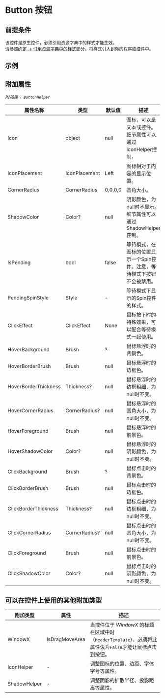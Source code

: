 # Button 按钮

## 前提条件

该控件是原生控件，必须引用资源字典中的样式才能生效。  
请参照[约定 -> 引用资源字典中的样式](https://panuon.github.io/wpf-ui/zh-cn/contract.html#%E5%BC%95%E7%94%A8%E8%B5%84%E6%BA%90%E5%AD%97%E5%85%B8%E4%B8%AD%E7%9A%84%E6%A0%B7%E5%BC%8F)部分，将样式引入到你的程序或控件中。  

## 示例


## 附加属性

_附加类：_ _`ButtonHelper`_

属性名称|类型|默认值|描述
-|-|-|-
Icon|object|null|图标，可以是文本或控件。细节属性可以通过IconHelper控制。
IconPlacement|IconPlacement|Left|图标相对于内容的显示位置。
CornerRadius|CornerRadius|0,0,0,0|圆角大小。
ShadowColor|Color?|null|阴影颜色，为null时不显示。细节属性可以通过ShadowHelper控制。
IsPending|bool|false|等待模式，在图标的位置显示一个Spin控件。注意，等待模式下按钮不会被禁用。
PendingSpinStyle|Style|-|等待模式下显示的Spin控件的样式。
ClickEffect|ClickEffect|None|鼠标按下时的特殊效果，可以配合等待模式一起使用。
HoverBackground|Brush|?|鼠标悬浮时的背景色。
HoverBorderBrush|Brush|null|鼠标悬浮时的边框色。
HoverBorderThickness|Thickness?|null|鼠标悬浮时的边框粗细，为null时不变。
HoverCornerRadius|CornerRadius?|null|鼠标悬浮时的圆角大小，为null时不变。
HoverForeground|Brush|null|鼠标悬浮时的前景色。
HoverShadowColor|Color?|null|鼠标悬浮时的阴影颜色，为null时不变。
ClickBackground|Brush|?|鼠标点击时的背景色。
ClickBorderBrush|Brush|null|鼠标点击时的边框色。
ClickBorderThickness|Thickness?|null|鼠标点击时的边框粗细，为null时不变。
ClickCornerRadius|CornerRadius?|null|鼠标点击时的圆角大小，为null时不变。
ClickForeground|Brush|null|鼠标点击时的前景色。
ClickShadowColor|Color?|null|鼠标点击时的阴影颜色，为null时不变。

## 可以在控件上使用的其他附加类型

附加类型|属性|描述
-|-|-
WindowX|IsDragMoveArea|当控件位于 _WindowX_ 的标题栏区域中时（`HeaderTemplate`），必须将此属性设为`False`才能让鼠标点击到按钮。
IconHelper|-|调整图标的位置、边距、字体字号等属性。
ShadowHelper|-|调整阴影的扩散半径、投影距离等属性。